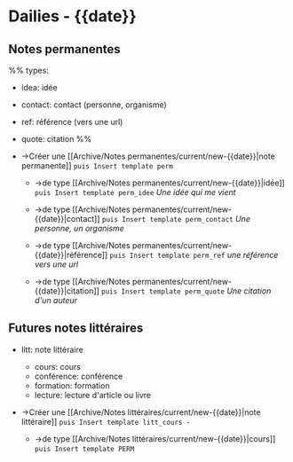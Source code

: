 # Dailies - {{date}}
## Notes permanentes

%%
types:
  - idea: idée
  - contact: contact (personne, organisme)
  - ref: référence (vers une url)
  - quote: citation
%%

- ->Créer une [[Archive/Notes permanentes/current/new-{{date}}|note permanente]] ``puis Insert template perm``

    - ->de type [[Archive/Notes permanentes/current/new-{{date}}|idée]] ``puis Insert template perm_idee``
      *Une idée qui me vient*

    - ->de type [[Archive/Notes permanentes/current/new-{{date}}|contact]] ``puis Insert template perm_contact``
      *Une personne, un organisme*
    
	- ->de type [[Archive/Notes permanentes/current/new-{{date}}|référence]] ``puis Insert template perm_ref``
	  *une référence vers une url*

	- ->de type [[Archive/Notes permanentes/current/new-{{date}}|citation]] ``puis Insert template perm_quote``
	  *Une citation d'un auteur*
	
## Futures notes littéraires
- litt: note littéraire
  - cours: cours
  - conférence: conférence
  - formation: formation
  - lecture: lecture d'article ou livre

- ->Créer une [[Archive/Notes littéraires/current/new-{{date}}|note littéraire]] ``puis Insert template litt_cours - ``
  - ->de type [[Archive/Notes littéraires/current/new-{{date}}|cours]] ``puis Insert template PERM``
